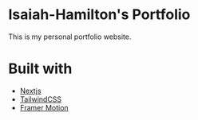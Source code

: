 # Isaiah-Hamilton's Portfolio

This is my personal portfolio website.

# Built with

- [Nextjs](https://nextjs.org/)
- [TailwindCSS](https://tailwindcss.com/)
- [Framer Motion](https://framer.com/motion/)
